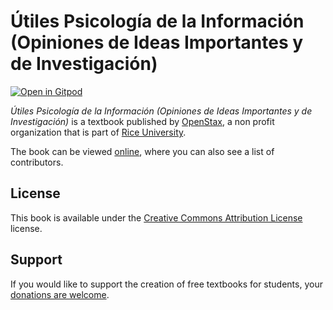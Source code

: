 # Útiles Psicología de la Información (Opiniones de Ideas Importantes y de Investigación)

[![Open in Gitpod](https://gitpod.io/button/open-in-gitpod.svg)](https://gitpod.io/from-referrer/)

_Útiles Psicología de la Información (Opiniones de Ideas Importantes y de Investigación)_ is a textbook published by [OpenStax](https://openstax.org/), a non profit organization that is part of [Rice University](https://www.rice.edu/).

The book can be viewed [online](https://github.com/cnx-user-books/cnxbook-utiles-psicologia-de-la-informacion-opiniones-de-ideas-importantes-y-de-investigacion/releases/latest), where you can also see a list of contributors.

## License
This book is available under the [Creative Commons Attribution License](./LICENSE) license.

## Support
If you would like to support the creation of free textbooks for students, your [donations are welcome](https://riceconnect.rice.edu/donation/support-openstax-banner).
